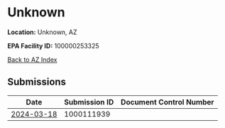 # Unknown

**Location:** Unknown, AZ

**EPA Facility ID:** 100000253325

[Back to AZ Index](../../index.md)

## Submissions

| Date | Submission ID | Document Control Number |
|------|--------------|-------------------------|
| [2024-03-18](submissions/1000111939.md) | 1000111939 |  |

